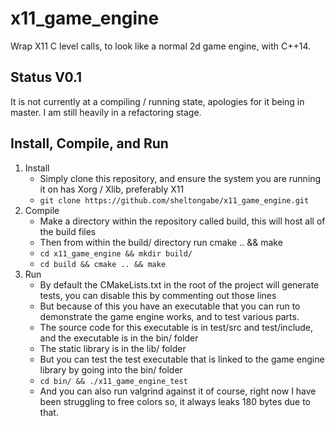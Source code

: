# x11_game_engine

Wrap X11 C level calls, to look like a normal 2d game engine, with C++14.

## Status V0.1

It is not currently at a compiling / running state, apologies for it being in master.
I am still heavily in a refactoring stage.

## Install, Compile, and Run

1. Install
   * Simply clone this repository, and ensure the system you are running it on has Xorg / Xlib, preferably X11
   * `git clone https://github.com/sheltongabe/x11_game_engine.git`
2. Compile
   * Make a directory within the repository called build, this will host all of the build files
   * Then from within the build/ directory run cmake .. && make
   * `cd x11_game_engine && mkdir build/`
   * `cd build && cmake .. && make`
3. Run
   * By default the CMakeLists.txt in the root of the project will generate tests,
     you can disable this by commenting out those lines
   * But because of this you have an executable that you can run to demonstrate the game engine works,
     and to test various parts.
   * The source code for this executable is in test/src and test/include, and the executable is in the bin/ folder
   * The static library is in the lib/ folder
   * But you can test the test executable that is linked to the game engine library by going into the bin/ folder
   * `cd bin/ && ./x11_game_engine_test`
   * And you can also run valgrind against it of course, right now I have been struggling to free colors so, it
     always leaks 180 bytes due to that.